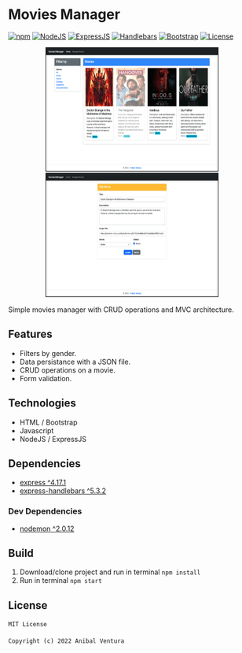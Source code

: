 # Movies Manager

[![npm](https://img.shields.io/static/v1?label=npm&message=8.5.5&color=purple)](https://www.npmjs.com/)
[![NodeJS](https://img.shields.io/static/v1?label=NodeJS&message=16.15.0&color=green)](https://nodejs.org/en/)
[![ExpressJS](https://img.shields.io/static/v1?label=ExpressJS&message=4.17.1&color=000000)](https://expressjs.com/)
[![Handlebars](https://img.shields.io/static/v1?label=Handlebars&message=5.3.2&color=9E380D)](https://handlebarsjs.com/)
[![Bootstrap](https://img.shields.io/static/v1?label=Bootstrap&message=5.2.0-beta1&color=7952B3)](https://getbootstrap.com/)
[![License](https://img.shields.io/static/v1?label=License&message=MIT&color=blue)](LICENSE.md)

<p align="center">
  <img src="screenshots/1-home-page.png" height=250px width=350px style="border:1px solid black;" />
  <img src="screenshots/2-edit-page.png" height=250px  width=350px style="border:1px solid black;" />
</p>


Simple movies manager with CRUD operations and MVC architecture.

## Features

- Filters by gender.
- Data persistance with a JSON file.
- CRUD operations on a movie.
- Form validation.

## Technologies

- HTML / Bootstrap
- Javascript
- NodeJS / ExpressJS

## Dependencies

- [express ^4.17.1](https://www.npmjs.com/package/express)
- [express-handlebars ^5.3.2](https://www.npmjs.com/package/express-handlebars)

### Dev Dependencies

- [nodemon ^2.0.12](https://www.npmjs.com/package/nodemon)

## Build

1. Download/clone project and run in terminal `npm install`
2. Run in terminal `npm start`

## License

```xml
MIT License

Copyright (c) 2022 Anibal Ventura
```
